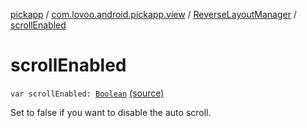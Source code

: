 [pickapp](../../index.md) / [com.lovoo.android.pickapp.view](../index.md) / [ReverseLayoutManager](index.md) / [scrollEnabled](./scroll-enabled.md)

# scrollEnabled

`var scrollEnabled: `[`Boolean`](https://kotlinlang.org/api/latest/jvm/stdlib/kotlin/-boolean/index.html) [(source)](https://github.com/lovoo/android-pickpic/blob/master/pickapp/src/main/kotlin/com/lovoo/android/pickapp/view/ReverseLayoutManager.kt#L17)

Set to false if you want to disable the auto scroll.

